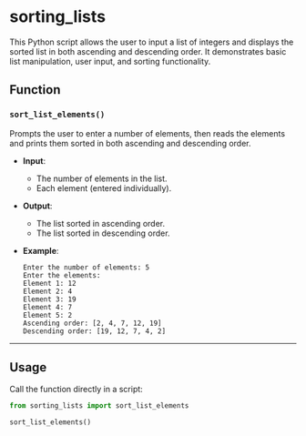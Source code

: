 
# sorting_lists

This Python script allows the user to input a list of integers and displays the sorted list in both ascending and descending order. It demonstrates basic list manipulation, user input, and sorting functionality.

## Function

### `sort_list_elements()`
Prompts the user to enter a number of elements, then reads the elements and prints them sorted in both ascending and descending order.

- **Input**:
  - The number of elements in the list.
  - Each element (entered individually).

- **Output**:
  - The list sorted in ascending order.
  - The list sorted in descending order.

- **Example**:
  ```
  Enter the number of elements: 5
  Enter the elements:
  Element 1: 12
  Element 2: 4
  Element 3: 19
  Element 4: 7
  Element 5: 2
  Ascending order: [2, 4, 7, 12, 19]
  Descending order: [19, 12, 7, 4, 2]
  ```

---

## Usage

Call the function directly in a script:

```python
from sorting_lists import sort_list_elements

sort_list_elements()
```


